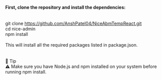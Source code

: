 <strong>First, clone the repository and install the dependencies:</strong><br /> <br /> <br />
git clone https://github.com/AnshPatel04/NiceAbmTempReact.git <br />
cd nice-admin <br />
npm install <br />
<br />
This will install all the required packages listed in package.json.
<br /><br /><br />
🧠 Tip<br />
⚠️ Make sure you have Node.js and npm installed on your system before running npm install.

